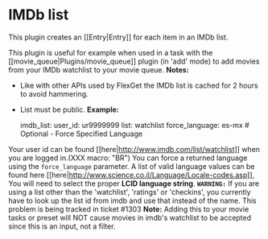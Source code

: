 # IMDb list

This plugin creates an [[Entry|Entry]] for each item in an IMDb list.

This plugin is useful for example when used in a task with the [[movie_queue|Plugins/movie_queue]] plugin (in 'add' mode) to add movies from your IMDb watchlist to your movie queue.
**Notes:** 

* Like with other APIs used by FlexGet the IMDb list is cached for 2 hours to avoid hammering.
* List must be public.
**Example:**


    imdb_list:
      user_id: ur9999999
      list: watchlist
      force_language: es-mx # Optional - Force Specified Language


Your user id can be found [[here|http://www.imdb.com/list/watchlist]] when you are logged in.(XXX macro: "BR")
You can force a returned language using the `force_language` parameter. A list of valid language values can be found here [[here|http://www.science.co.il/Language/Locale-codes.asp]], You will need to select the proper **LCID language string**.
**`WARNING:`** If you are using a list other than the 'watchlist', 'ratings' or 'checkins', you currently have to look up the list id from imdb and use that instead of the name. This problem is being tracked in ticket #1303
**Note:** Adding this to your movie tasks or preset will NOT cause movies in imdb's watchlist to be accepted since this is an input, not a filter.
